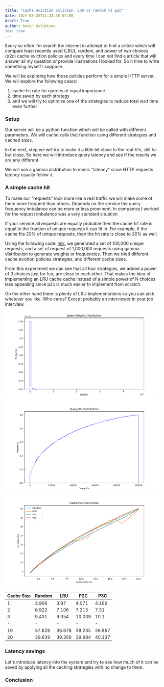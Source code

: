 ```yaml
---
title: "Cache eviction policies: LRU vs random vs p2c"
date: 2024-08-25T11:22:58-07:00
draft: True
author: Anton Golubtsov
toc: true
---
```


Every so often I'm search the internet in attempt to find a article which will compare least recently used (LRU), random, and power of two choices (p2c) cache eviction policies and every time I can not find a article that will answer all my question or provide illustrations I looked for.
So it time to write something myself I suppose.

We will be exploring how those policies perform for a simple HTTP server.
We will explore the following cases:

1. cache hit rate for queries of equal importance
2. time saved by each strategy
3. and we will try to optimize one of the strategies to reduce total wait time even further

### Setup

Our server will be a python function which will be called with different parameters. We will cache calls that function using different strategies and cached sizes.

In the next, step we will try to make it a little bit close to the real-life, still far but close.
So here we will introduce query latency and see if the results we are any different.

We will use a gamma distribution to mimic "latency" since HTTP requests latency usually follow it.

### A simple cache hit

To make our "requests" look more like a real traffic we will make some of them more frequent than others.
Depends on the service the query frequency imbalance can be more or less prominent.
In companies I worked for the request imbalance was a very standard situation.

If your service all requests are equally probable then the cache hit rate is equal to the fraction of unique
requests it can fit in. For example, if the cache fits 20% of unique requests, then the hit rate is close to 20% as well.

Using the following code: [link](./cache-experiments-naive.py),
we generated a set of 100,000 unique requests, and a set of request of 1,000,000 requests using gamma distribution to generate weights or frequencies.
Then we tried different cache eviction policies strategies, and different cache sizes.

From this experiment we can see that all four strategies, we added a power of 3 choices just for fun, are close to each other. That makes the idea of implementing an LRU cache cache instead of a simple power of N choices less appealing since p2c is much easier to implement from scratch.

On the other hand there is plenty of LRU implementations so you can pick whatever you like. Who cares? Except probably an interviewer in your job interview.
![](./images/query-weights-distribution-naive.png)
![](./images/query-ids-distribution-naive.png)
![](./images/cache-eviction-lru-and-p2c-naive.png)

| Cache Size | Random | LRU    | P2C    | P3C    |
| ---------- | ------ | ------ | ------ | ------ |
| 1          | 3.906  | 3.97   | 4.071  | 4.166  |
| 2          | 6.922  | 7.106  | 7.215  | 7.31   |
| 3          | 9.431  | 9.354  | 10.009 | 10.1   |
| -          | -      | -      | -      | -      |
| 19         | 37.828 | 36.678 | 38.235 | 38.867 |
| 20         | 39.639 | 39.359 | 39.984 | 40.137 |

### Latency savings

Let's introduce latency into the system and try to see how much of it can be saved by applying all the caching strategies with no change to them.

### Conclusion
